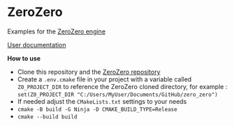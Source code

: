 # ZeroZero

Examples for the [ZeroZero engine](https://github.com/HenriMichelon/zero_zero)

[User documentation](https://henrimichelon.github.io/ZeroZero/)

**How to use**
- Clone this repository and the [ZeroZero repository](https://github.com/HenriMichelon/zero_zero)
- Create a `.env.cmake` file in your project with a variable called `Z0_PROJECT_DIR` to reference the ZeroZero cloned directory, for example :
  `set(Z0_PROJECT_DIR "C:/Users/MyUser/Documents/GitHub/zero_zero")`
- If needed adjust the `CMakeLists.txt` settings to your needs
- `cmake -B build -G Ninja -D CMAKE_BUILD_TYPE=Release`
- `cmake --build build`

    
